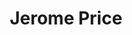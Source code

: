 ---
title: Jerome Price
categories:
- radio
- digital
- press
tags:
- artist
position: 2
image: 
is-featured: 
is-front: 
website:
facebook: https://www.facebook.com/JeromePriceUK
twitter:
instagram:
spotify:
soundcloud:
youtube:
apple:
layout: client
---